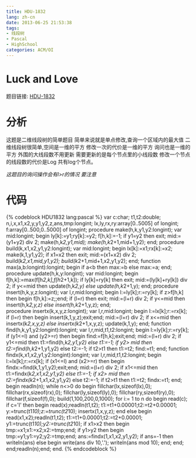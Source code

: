 ```yaml
---
title: HDU-1832
lang: zh-cn
date: 2013-06-25 21:53:38
tags:
- 线段树
- Pascal
- HighSchool
categories: ACM/OI
---
```

# Luck and Love
题目链接:
[HDU-1832](http://acm.hdu.edu.cn/search.php?field=problem&key=HDOJ+2007+Summer+Exercise%A3%A83%A3%A9-+Hold+by+Wiskey&source=1&searchmode=source)

# 分析
这题是二维线段树的简单题目
简单来说就是单点修改,查询一个区域内的最大值<!--more-->
二维线段树很简单,空间是一维的平方
修改一次的代价是一维的平方
询问也是一维的平方
外围的大线段数不用更新
需要更新的是每个节点里的小线段数
修改一个节点的线段数的代价是Log
共有log个节点。

*这题目的询问操作会有l>r的情况 要注意*

# 代码
{% codeblock HDU1832 lang:pascal %}
var
  c:char;
  t1,t2:double;
  n,i,x,x1,x2,y,y1,y2,z,ans,tmp:longint;
  lx,ly,rx,ry:array[0..5005] of longint;
  f:array[0..500,0..5000] of longint;
procedure make(h,k,y1,y2:longint);
  var
    mid:longint;
  begin
    ly[k]:=y1;ry[k]:=y2;
    f[h,k]:=-1;
    if y1=y2 then exit;
    mid:=(y1+y2) div 2;
    make(h,k*2,y1,mid);
    make(h,k*2+1,mid+1,y2);
  end;
procedure build(k,x1,x2,y1,y2:longint);
  var
    mid:longint;
  begin
    lx[k]:=x1;rx[k]:=x2;
    make(k,1,y1,y2);
    if x1=x2 then exit;
    mid:=(x1+x2) div 2;
    build(k*2,x1,mid,y1,y2);
    build(k*2+1,mid+1,x2,y1,y2);
  end;
function max(a,b:longint):longint;
  begin
    if a<b then max:=b else max:=a;
  end;
procedure update(h,k,y:longint);
  var
    mid:longint;
  begin
    f[h,k]:=max(f[h*2,k],f[h*2+1,k]);
    if ly[k]=ry[k] then exit;
    mid:=(ly[k]+ry[k]) div 2;
    if y<=mid then update(h,k*2,y) else update(h,k*2+1,y);
  end;
procedure insert(h,k,y,z:longint);
  var
    l,r,mid:longint;
  begin
    l:=ly[k];r:=ry[k];
    if z>f[h,k] then begin f[h,k]:=z;;end;
    if (l=r) then exit;
    mid:=(l+r) div 2;
    if y<=mid then insert(h,k*2,y,z) else insert(h,k*2+1,y,z);
  end;   
procedure insertx(k,x,y,z:longint);
  var
    l,r,mid:longint;
  begin
    l:=lx[k];r:=rx[k];
    if (l=r) then begin  insert(k,1,y,z);exit;end;
    mid:=(l+r) div 2;
    if x<=mid then insertx(k*2,x,y,z) else insertx(k*2+1,x,y,z);
    update(k,1,y);
  end;
function find(h,k,y1,y2:longint):longint;
  var
    l,r,mid,t1,t2:longint;
  begin
    l:=ly[k];r:=ry[k];
    if (y1<=l) and (y2>=r) then begin find:=f[h,k];exit;end;
    mid:=(l+r) div 2;
    if y1<=mid then t1:=find(h,k*2,y1,y2) else t1:=-1;
    if y2> mid then t2:=find(h,k*2+1,y1,y2) else t2:=-1;
    if t2>t1 then t1:=t2;
    find:=t1;
  end;
function findx(k,x1,x2,y1,y2:longint):longint;
  var
    l,r,mid,t1,t2:longint;
  begin
    l:=lx[k];r:=rx[k];
    if (x1<=l) and (x2>=r) then begin findx:=find(k,1,y1,y2);exit;end;
    mid:=(l+r) div 2;
    if x1<=mid then t1:=findx(k*2,x1,x2,y1,y2) else t1:=-1;
    if x2> mid then t2:=findx(k*2+1,x1,x2,y1,y2) else t2:=-1;
    if t2>t1 then t1:=t2;
    findx:=t1;
  end;
begin
  readln(n);
  while n<>0 do begin 
  fillchar(lx,sizeof(lx),0);
  fillchar(rx,sizeof(rx),0);
  fillchar(ly,sizeof(ly),0);
  fillchar(ry,sizeof(ry),0);
  fillchar(f,sizeof(f),0);
  build(1,100,200,0,1000);
  for i:= 1 to n do 
    begin
      read(c);
      if c='I' then
        begin
          read(x);readln(t1,t2);
          t1:=t1+0.00001;t2:=t2+0.00001;
          y:=trunc(t1*10);z:=trunc(t2*10);
          insertx(1,x,y,z);
        end
      else
        begin
          read(x1,x2);readln(t1,t2);
          t1:=t1+0.00001;t2:=t2+0.00001;
          y1:=trunc(t1*10);y2:=trunc(t2*10);
          if x1>x2 then begin tmp:=x1;x1:=x2;x2:=tmp;end;
          if y1>y2 then begin tmp:=y1;y1:=y2;y2:=tmp;end;
          ans:=findx(1,x1,x2,y1,y2);
          if ans=-1 then writeln(ans) else 
            begin
              write(ans div 10,'.');
              writeln(ans mod 10);
            end;
        end;
    end;readln(n);end;
end.
{% endcodeblock %}